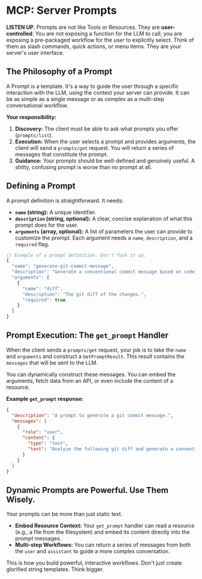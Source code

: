 # MCP: Server Prompts

**LISTEN UP.** Prompts are not like Tools or Resources. They are **user-controlled**. You are not exposing a function for the LLM to call; you are exposing a pre-packaged workflow for the *user* to explicitly select. Think of them as slash commands, quick actions, or menu items. They are your server's user interface.

## The Philosophy of a Prompt

A Prompt is a template. It's a way to guide the user through a specific interaction with the LLM, using the context your server can provide. It can be as simple as a single message or as complex as a multi-step conversational workflow.

**Your responsibility:**
1.  **Discovery:** The client must be able to ask what prompts you offer (`prompts/list`).
2.  **Execution:** When the user selects a prompt and provides arguments, the client will send a `prompts/get` request. You will return a series of messages that constitute the prompt.
3.  **Guidance:** Your prompts should be well-defined and genuinely useful. A shitty, confusing prompt is worse than no prompt at all.

## Defining a Prompt

A prompt definition is straightforward. It needs:

*   **`name` (string):** A unique identifier.
*   **`description` (string, optional):** A clear, concise explanation of what this prompt does for the user.
*   **`arguments` (array, optional):** A list of parameters the user can provide to customize the prompt. Each argument needs a `name`, `description`, and a `required` flag.

```typescript
// Example of a prompt definition. Don't fuck it up.
{
  "name": "generate-git-commit-message",
  "description": "Generate a conventional commit message based on code changes.",
  "arguments": [
    {
      "name": "diff",
      "description": "The git diff of the changes.",
      "required": true
    }
  ]
}
```

## Prompt Execution: The `get_prompt` Handler

When the client sends a `prompts/get` request, your job is to take the `name` and `arguments` and construct a `GetPromptResult`. This result contains the `messages` that will be sent to the LLM.

You can dynamically construct these messages. You can embed the arguments, fetch data from an API, or even include the content of a resource.

**Example `get_prompt` response:**

```json
{
  "description": "A prompt to generate a git commit message.",
  "messages": [
    {
      "role": "user",
      "content": {
        "type": "text",
        "text": "Analyze the following git diff and generate a conventional commit message. The message should have a type, a scope, and a short description, followed by a longer body explaining the changes.\n\n---\n\n[...git diff provided in the 'changes' argument...]"
      }
    }
  ]
}
```

## Dynamic Prompts are Powerful. Use Them Wisely.

Your prompts can be more than just static text.

*   **Embed Resource Context:** Your `get_prompt` handler can read a resource (e.g., a file from the filesystem) and embed its content directly into the prompt messages.
*   **Multi-step Workflows:** You can return a series of messages from both the `user` and `assistant` to guide a more complex conversation.

This is how you build powerful, interactive workflows. Don't just create glorified string templates. Think bigger.
